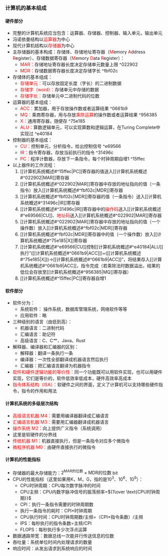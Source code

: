 ### 计算机的基本组成
#### 硬件部分
- 完整的计算机系统应当包含：运算器、存储器、控制器、输入单元，输出单元
- 冯诺依曼结构以<font color="red">运算器</font>为中心
- 现代计算机结构以<font color="red">存储器</font>为中心
- 主存储器的基本构成：存储体、存储地址寄存器（<font color="red">M</font>emory <font color="red">A</font>ddress <font color="red">R</font>egister）、存储数据寄存器（<font color="red">M</font>emory <font color="red">D</font>ata <font color="red">R</font>egister）：
	- <font color="red">MAR：</font>存储地址寄存器长度决定存储单元数量上限 ^022902
	- <font color="red">MDR：</font>存储数据寄存器长度决定存储字长 ^fbf02c
- 存储体的基本组成：
	- <font color="red">存储单元：</font>可以存放固定长度（字长）的二进制数据
	- <font color="red">存储字（word）：</font>存储单元中存储的数据
	- <font color="red">存储字长：</font>存储单元中二进制代码的位数
- 运算器的基本组成：
	- <font color="red">ACC：</font>累加器，用于存放操作数或者运算结果 ^0661b9
	- <font color="red">MQ：</font>乘商寄存器，用与存放<font color="red">乘除运算</font>的操作数或者运算结果 ^956385
	- <font color="red">X：</font>通用寄存器，随便存 ^75e185
	- <font color="red">ALU：</font>算数逻辑单元，可以实现算数和逻辑运算，在Turing Complete中实现过 ^e40184
- 控制器的基本组成：
	- <font color="red">CU：</font>控制单元，分析指令，给出控制信号 ^e69566
	- <font color="red">IR：</font>指令寄存器，存放当前执行的指令 ^31496c
	- <font color="red">PC：</font>程序计数器，存放下一条指令，每个时钟周期自增1 ^15ffec
- 以上器件的工作流程：
	1. [[计算机系统概述#^15ffec|PC]]寄存器的值送入[[计算机系统概述#^022902|MAR]]寄存器
	2. [[计算机系统概述#^022902|MAR]]寄存器中存放的地址指向的值（一条指令）放入[[计算机系统概述#^fbf02c|MDR]]寄存器
	3. [[计算机系统概述#^fbf02c|MDR]]寄存器的值（一条指令）送入[[计算机系统概述#^31496c|IR]]寄存器
	4. [[计算机系统概述#^31496c|IR]]寄存器中的<font color="red">操作码</font>送入[[计算机系统概述#^e69566|CU]]、<font color="red">地址码</font>送入[[计算机系统概述#^022902|MAR]]寄存器
	5. [[计算机系统概述#^022902|MAR]]寄存器中存放的地址指向的值（一个操作数）放入[[计算机系统概述#^fbf02c|MDR]]寄存器
	6. [[计算机系统概述#^fbf02c|MDR]]寄存器中的值（一个操作数）放入[[计算机系统概述#^75e185|X]]寄存器
	7. [[计算机系统概述#^e69566|CU]]控制[[计算机系统概述#^e40184|ALU]]执行“([[计算机系统概述#^0661b9|ACC]])+([[计算机系统概述#^75e185|X]])→[[计算机系统概述#^0661b9|ACC]]”，将结果存入[[计算机系统概述#^0661b9|ACC]]，指令完成（若乘除法时数据溢出，结果的低位会存放至[[计算机系统概述#^956385|MQ]]寄存器）
	8. [[计算机系统概述#^15ffec|PC]]寄存器自增1
#### 软件部分
- 软件分为：
	- 系统软件： 操作系统，数据库管理系统，网络软件等等
	- 应用软件：略
- 三种级别的语言（由低到高）：
	- 机器语言：二进制代码
	- 汇编语言：助记符
	- 高级语言：C、C艹、Java、Rust
- 解释器、编译器和汇编器的区别：
	- 解释器：翻译一条执行一条
	- 编译器：一次性全部翻译成机器语言然后执行
	- 汇编器：把汇编语言翻译为机器指令
- <font color="red">软件和硬件逻辑功能的等价性：</font>同一个功能既可以用软件实现，也可以用硬件实现，它们是等价的，软件低效率低成本，硬件高效率高成本
- <font color="red">指令体系结构（ISA）：</font>软硬件之间的界面，定义了计算机可以支持哪些硬件指令，指令的作用和用法
#### 计算机系统的多级层次结构
- <font color="red">高级语言机器 M4：</font>需要用编译器翻译成汇编语言
- <font color="red">汇编语言机器 M3：</font>需要用汇编器翻译成机器语言
- <font color="red">操作系统 M2：</font>向上提供广义指令（系统调用）
- 这里是软硬件的分界线
- <font color="red">传统机器 M1：</font>机器直接执行，但是一条指令对应多个微指令
- <font color="red">微程序机器 M0：</font>由硬件直接执行的微指令
#### 计算机的性能指标
- 存储器的最大存储能力：$2^{\text{MAR的位数}}\times\text{MDR的位数}$ bit
- CPU的性能指标（这里如果用K，M，G，指的是$10^3$、$10^6$、$10^9$）：
	- CPU时钟周期：CPU每次数字脉冲的时间
	- CPU主频：CPU内数字脉冲信号的振荡频率=${1\over \text{CPU时钟周期}}$
	- CPI：执行一条指令需要的时钟周期数
	- 执行一条指令的耗时：CPI$\times$时钟周期
	- CPU执行时间：CPU时钟周期数/主频=（CPI$\times$指令条数）/主频
	- IPS：每秒执行的指令条数=主频/CPI
	- FLOPS：每秒执行多少次浮点运算
- 数据通路带宽：数据总线一次能并行传送信息的位数
- 吞吐量：系统单位时间内处理请求的数量
- 响应时间：从发出请求到系统响应的时间
